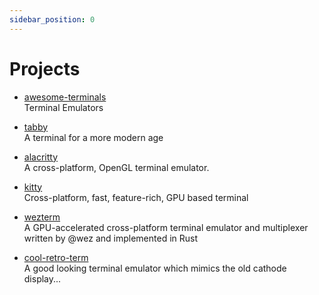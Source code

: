 ```yaml
---
sidebar_position: 0
---
```


# Projects

- [awesome-terminals](https://github.com/cdleon/awesome-terminals?tab=readme-ov-file)
  <br/>Terminal Emulators
- [tabby](https://github.com/Eugeny/tabby)
 <br/>A terminal for a more modern age

- [alacritty](https://github.com/alacritty/alacritty)
  <br/>A cross-platform, OpenGL terminal emulator.
- [kitty](https://github.com/kovidgoyal/kitty)
  <br/>Cross-platform, fast, feature-rich, GPU based terminal
- [wezterm](https://github.com/wez/wezterm)
 <br/>A GPU-accelerated cross-platform terminal emulator and multiplexer written by @wez and implemented in Rust
- [cool-retro-term](https://github.com/Swordfish90/cool-retro-term)
 <br/>A good looking terminal emulator which mimics the old cathode display...